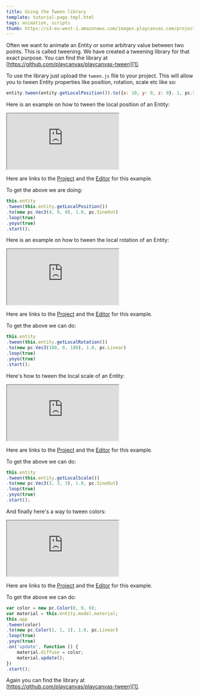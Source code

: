 ```yaml
---
title: Using the Tween library
template: tutorial-page.tmpl.html
tags: animation, scripts
thumb: https://s3-eu-west-1.amazonaws.com/images.playcanvas.com/projects/12/452634/BDFB7E-image-75.jpg
---
```


Often we want to animate an Entity or some arbitrary value between two points. This is called tweening. We have created a tweening library for that exact purpose. You can find the library at [https://github.com/playcanvas/playcanvas-tween][1].

To use the library just upload the `tween.js` file to your project. This will allow you to tween Entity properties like position, rotation, scale etc like so:

```javascript
entity.tween(entity.getLocalPosition()).to({x: 10, y: 0, z: 0}, 1, pc.SineOut);
```

Here is an example on how to tween the local position of an Entity:

<iframe src="https://playcanv.as/b/wEftzstB/"></iframe>

Here are links to the [Project][2] and the [Editor][3] for this example.

To get the above we are doing:

```javascript
this.entity
.tween(this.entity.getLocalPosition())
.to(new pc.Vec3(4, 0, 0), 1.0, pc.SineOut)
.loop(true)
.yoyo(true)
.start();
```

Here is an example on how to tween the local rotation of an Entity:

<iframe src="https://playcanv.as/b/H8553dGa/"></iframe>

Here are links to the [Project][2] and the [Editor][4] for this example.

To get the above we can do:

```javascript
this.entity
.tween(this.entity.getLocalRotation())
.to(new pc.Vec3(180, 0, 180), 1.0, pc.Linear)
.loop(true)
.yoyo(true)
.start();
```

Here's how to tween the local scale of an Entity:

<iframe src="https://playcanv.as/b/ndTiHCpD/"></iframe>

Here are links to the [Project][2] and the [Editor][5] for this example.

To get the above we can do:

```javascript
this.entity
.tween(this.entity.getLocalScale())
.to(new pc.Vec3(3, 3, 3), 1.0, pc.SineOut)
.loop(true)
.yoyo(true)
.start();
```

And finally here's a way to tween colors:

<iframe src="https://playcanv.as/b/aoRYsYrc/"></iframe>

Here are links to the [Project][2] and the [Editor][6] for this example.

To get the above we can do:

```javascript
var color = new pc.Color(0, 0, 0);
var material = this.entity.model.material;
this.app
.tween(color)
.to(new pc.Color(1, 1, 1), 1.0, pc.Linear)
.loop(true)
.yoyo(true)
.on('update', function () {
    material.diffuse = color;
    material.update();
})
.start();
```

Again you can find the library at [https://github.com/playcanvas/playcanvas-tween][1].

[1]: https://github.com/playcanvas/playcanvas-tween
[2]: https://playcanvas.com/project/452634/overview/using-the-tween-library
[3]: https://playcanvas.com/editor/scene/491504
[4]: https://playcanvas.com/editor/scene/491558
[5]: https://playcanvas.com/editor/scene/491585
[6]: https://playcanvas.com/editor/scene/491559
